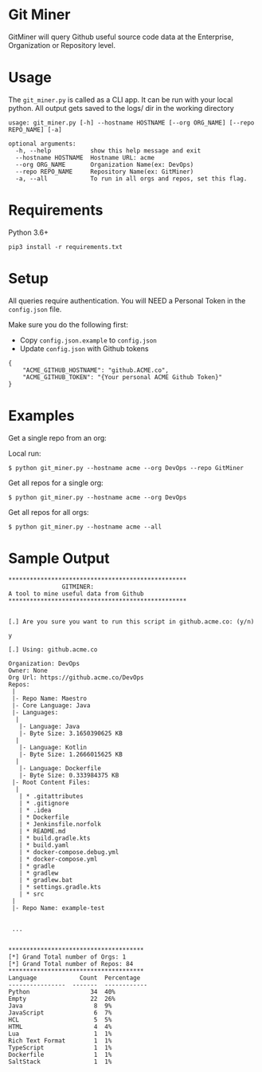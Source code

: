 # Git Miner
GitMiner will query Github useful source code data at the Enterprise, Organization or Repository level.

# Usage

The `git_miner.py` is called as a CLI app. It can be run with your local python.
All output gets saved to the logs/ dir in the working directory

```
usage: git_miner.py [-h] --hostname HOSTNAME [--org ORG_NAME] [--repo REPO_NAME] [-a]

optional arguments:
  -h, --help           show this help message and exit
  --hostname HOSTNAME  Hostname URL: acme
  --org ORG_NAME       Organization Name(ex: DevOps)
  --repo REPO_NAME     Repository Name(ex: GitMiner)
  -a, --all            To run in all orgs and repos, set this flag.
```

# Requirements
Python 3.6+

```
pip3 install -r requirements.txt
```

# Setup

All queries require authentication. You will NEED a Personal Token in the `config.json` file.

Make sure you do the following first:
 - Copy `config.json.example` to `config.json`
 - Update `config.json` with Github tokens

```
{
    "ACME_GITHUB_HOSTNAME": "github.ACME.co",
    "ACME_GITHUB_TOKEN": "{Your personal ACME Github Token}"
}
```

# Examples
Get a single repo from an org:

Local run:

```
$ python git_miner.py --hostname acme --org DevOps --repo GitMiner
```


Get all repos for a single org:

```
$ python git_miner.py --hostname acme --org DevOps
```

Get all repos for all orgs:

```
$ python git_miner.py --hostname acme --all
```

# Sample Output

```
**************************************************
               GITMINER:
A tool to mine useful data from Github
**************************************************


[.] Are you sure you want to run this script in github.acme.co: (y/n)

y

[.] Using: github.acme.co

Organization: DevOps
Owner: None
Org Url: https://github.acme.co/DevOps
Repos:
 |
 |- Repo Name: Maestro
 |- Core Language: Java
 |- Languages:
  |
   |- Language: Java
   |- Byte Size: 3.1650390625 KB
  |
   |- Language: Kotlin
   |- Byte Size: 1.2666015625 KB
  |
   |- Language: Dockerfile
   |- Byte Size: 0.333984375 KB
 |- Root Content Files:
  |
   | * .gitattributes
   | * .gitignore
   | * .idea
   | * Dockerfile
   | * Jenkinsfile.norfolk
   | * README.md
   | * build.gradle.kts
   | * build.yaml
   | * docker-compose.debug.yml
   | * docker-compose.yml
   | * gradle
   | * gradlew
   | * gradlew.bat
   | * settings.gradle.kts
   | * src
 |
 |- Repo Name: example-test
 
 
 ...


**************************************
[*] Grand Total number of Orgs: 1
[*] Grand Total number of Repos: 84
**************************************
Language            Count  Percentage
----------------  -------  ------------
Python                 34  40%
Empty                  22  26%
Java                    8  9%
JavaScript              6  7%
HCL                     5  5%
HTML                    4  4%
Lua                     1  1%
Rich Text Format        1  1%
TypeScript              1  1%
Dockerfile              1  1%
SaltStack               1  1%

```
